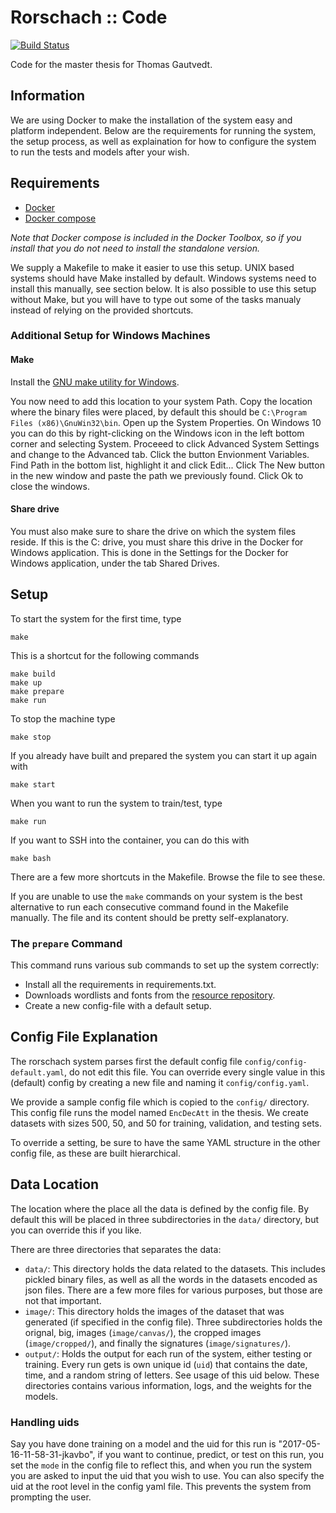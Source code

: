 # Rorschach :: Code

[![Build Status](https://travis-ci.com/OptimusCrime/master-thesis-code.svg?token=JmzjtQYirFw9etqSW57N&branch=master)](https://travis-ci.com/OptimusCrime/master-thesis-code)

Code for the master thesis for Thomas Gautvedt.

## Information

We are using Docker to make the installation of the system easy and platform independent. Below are the requirements for running the system, the setup process, as well as explaination for how to configure the system to run the tests and models after your wish.

## Requirements

- [Docker](https://www.docker.com/community-edition)
- [Docker compose](https://docs.docker.com/compose/install/)

*Note that Docker compose is included in the Docker Toolbox, so if you install that you do not need to install the standalone version.*

We supply a Makefile to make it easier to use this setup. UNIX based systems should have Make installed by default. Windows systems need to install this manually, see section below. It is also possible to use this setup without Make, but you will have to type out some of the tasks manualy instead of relying on the provided shortcuts.

### Additional Setup for Windows Machines

#### Make

Install the [GNU make utility for Windows](http://gnuwin32.sourceforge.net/packages/make.htm).

You now need to add this location to your system Path. Copy the location where the binary files were placed, by default this should be `C:\Program Files (x86)\GnuWin32\bin`. Open up the System Properties. On Windows 10 you can do this by right-clicking on the Windows icon in the left bottom corner and selecting System. Proceeed to click Advanced System Settings and change to the Advanced tab. Click the button Envionment Variables. Find Path in the bottom list, highlight it and click Edit... Click The New button in the new window and paste the path we previously found. Click Ok to close the windows.

#### Share drive

You must also make sure to share the drive on which the system files reside. If this is the C: drive, you must share this drive in the Docker for Windows application. This is done in the Settings for the Docker for Windows application, under the tab Shared Drives.

## Setup

To start the system for the first time, type

```
make
```

This is a shortcut for the following commands

```
make build
make up
make prepare
make run
```

To stop the machine type

```
make stop
```

If you already have built and prepared the system you can start it up again with

```
make start
```

When you want to run the system to train/test, type

```
make run
```

If you want to SSH into the container, you can do this with

```
make bash
```

There are a few more shortcuts in the Makefile. Browse the file to see these.

If you are unable to use the `make` commands on your system is the best alternative to run each consecutive command found in the Makefile manually. The file and its content should be pretty self-explanatory.

### The `prepare` Command

This command runs various sub commands to set up the system correctly:

- Install all the requirements in requirements.txt.
- Downloads wordlists and fonts from the [resource repository](https://github.com/OptimusCrime/master-thesis-resources).
- Create a new config-file with a default setup.

## Config File Explanation

The rorschach system parses first the default config file `config/config-default.yaml`, do not edit this file. You can override every single value in this (default) config by creating a new file and naming it `config/config.yaml`.

We provide a sample config file which is copied to the `config/` directory. This config file runs the model named `EncDecAtt` in the thesis. We create datasets with sizes 500, 50, and 50 for training, validation, and testing sets.

To override a setting, be sure to have the same YAML structure in the other config file, as these are built hierarchical.

## Data Location

The location where the place all the data is defined by the config file. By default this will be placed in three subdirectories in the `data/` directory, but you can override this if you like.

There are three directories that separates the data:

- `data/`:  This directory holds the data related to the datasets. This includes pickled binary files, as well as all the words in the datasets encoded as json files. There are a few more files for various purposes, but those are not that important.
- `image/`: This directory holds the images of the dataset that was generated (if specified in the config file). Three subdirectories holds the orignal, big, images (`image/canvas/`), the cropped images (`image/cropped/`), and finally the signatures (`image/signatures/`).
- `output/`: Holds the output for each run of the system, either testing or training. Every run gets is own unique id (`uid`) that contains the date, time, and a random string of letters. See usage of this uid below. These directories contains various information, logs, and the weights for the models.

### Handling uids
Say you have done training on a model and the uid for this run is "2017-05-16-11-58-31-jkavbo", if you want to continue, predict, or test on this run, you set the `mode` in the config file to reflect this, and when you run the system you are asked to input the uid that you wish to use. You can also specify the uid at the root level in the config yaml file. This prevents the system from prompting the user.
